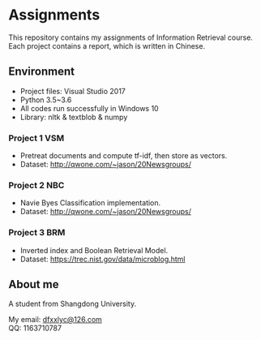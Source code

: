 # Assignments
 This repository contains my assignments of Information Retrieval course.
 Each project contains a report, which is written in Chinese.

## Environment
 -  Project files: Visual Studio 2017
 -  Python 3.5~3.6 
 -  All codes run successfully in Windows 10
 -  Library: nltk & textblob & numpy 

### Project 1 VSM
 - Pretreat documents and compute tf-idf, then store as vectors.  
 - Dataset: http://qwone.com/~jason/20Newsgroups/  

### Project 2 NBC
 - Navie Byes Classification implementation.
 - Dataset: http://qwone.com/~jason/20Newsgroups/  

### Project 3 BRM
 - Inverted index and Boolean Retrieval Model.
 - Dataset: https://trec.nist.gov/data/microblog.html 

## About me
  A student from Shangdong University.  
  
  My email: dfxxlyc@126.com  
  QQ:       1163710787  

